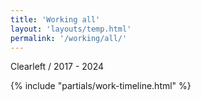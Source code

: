 ```yaml
---
title: 'Working all'
layout: 'layouts/temp.html'
permalink: '/working/all/'
---
```


Clearleft / 2017 - 2024

{% include "partials/work-timeline.html" %}